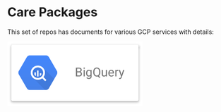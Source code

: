 # Care Packages

This set of repos has documents for various GCP services with details:
 
[![Big Query](BigQuery/BigQuery.png)](BigQuery)
